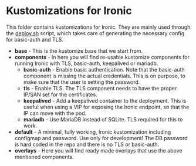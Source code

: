 # Kustomizations for Ironic

This folder contains kustomizations for Ironic. They are mainly used
through the [deploy.sh](../tools/deploy.sh) script, which takes care of
generating the necessary config for basic-auth and TLS.

- **base** - This is the kustomize base that we start from.
- **components** - In here you will find re-usable kustomize components
  for running Ironic with TLS, basic-auth, keepalived or mariadb.
   - **basic-auth** - Enable basic authentication. Note that the
     basic-auth component is missing the actual credentials. This is on
     purpose, to make sure that the user is setting the password.
   - **tls** - Enable TLS. The TLS component needs to have the proper
     IP/SAN set for the certificates.
   - **keepalived** - Add a keepalived container to the deployment. This
     is useful when using a VIP for exposing the Ironic endpoint, so
     that the IP can move with the pod.
   - **mariadb** - Use MariaDB instead of SQLite. TLS required for this
     to work.
- **default** - A minimal, fully working, Ironic kustomization including
  configmap and password. Use only for development! The DB password is
  hard coded in the repo and there is no TLS or basic-auth.
- **overlays** - Here you will find ready made overlays that use the
  above mentioned components.
